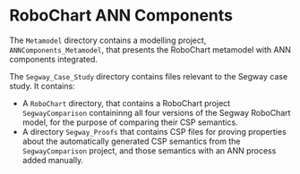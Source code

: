 # RoboChart ANN Components

The `Metamodel` directory contains a modelling project, `ANNComponents_Metamodel`, that presents the RoboChart metamodel with ANN components integrated.

The `Segway_Case_Study` directory contains files relevant to the Segway case study. It contains: 
 - A `RoboChart` directory, that contains a RoboChart project `SegwayComparison` containinng all four versions of the Segway RoboChart model, 
   for the purpose of comparing their CSP semantics. 
 - A directory `Segway_Proofs` that contains CSP files for proving properties about the automatically generated CSP semantics from the 
   `SegwayComparison` project, and those semantics with an ANN process added manually. 
